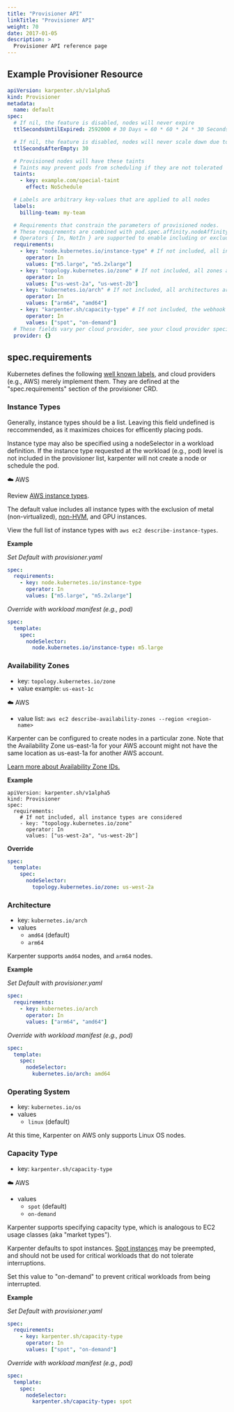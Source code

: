 ```yaml
---
title: "Provisioner API"
linkTitle: "Provisioner API"
weight: 70
date: 2017-01-05
description: >
  Provisioner API reference page
---
```


## Example Provisioner Resource

```yaml
apiVersion: karpenter.sh/v1alpha5
kind: Provisioner
metadata:
  name: default
spec:
  # If nil, the feature is disabled, nodes will never expire
  ttlSecondsUntilExpired: 2592000 # 30 Days = 60 * 60 * 24 * 30 Seconds;

  # If nil, the feature is disabled, nodes will never scale down due to low utilization
  ttlSecondsAfterEmpty: 30

  # Provisioned nodes will have these taints
  # Taints may prevent pods from scheduling if they are not tolerated
  taints:
    - key: example.com/special-taint
      effect: NoSchedule

  # Labels are arbitrary key-values that are applied to all nodes
  labels:
    billing-team: my-team

  # Requirements that constrain the parameters of provisioned nodes.
  # These requirements are combined with pod.spec.affinity.nodeAffinity rules.
  # Operators { In, NotIn } are supported to enable including or excluding values
  requirements:
    - key: "node.kubernetes.io/instance-type" # If not included, all instance types are considered
      operator: In
      values: ["m5.large", "m5.2xlarge"]
    - key: "topology.kubernetes.io/zone" # If not included, all zones are considered
      operator: In
      values: ["us-west-2a", "us-west-2b"]
    - key: "kubernetes.io/arch" # If not included, all architectures are considered
      operator: In
      values: ["arm64", "amd64"]
    - key: "karpenter.sh/capacity-type" # If not included, the webhook for the AWS cloud provider will default to on-demand
      operator: In
      values: ["spot", "on-demand"]
  # These fields vary per cloud provider, see your cloud provider specific documentation
  provider: {}
```

## spec.requirements

Kubernetes defines the following [well known labels]([[link]]), and cloud providers (e.g., AWS) merely implement them. They are defined at the "spec.requirements" section of the provisioner CRD. 

### Instance Types

Generally, instance types should be a list. Leaving this field undefined is reccommended, as it maximizes choices for efficently placing pods. 

Instance type may also be specified using a nodeSelector in a workload definition. If the instance type requested at the workload (e.g., pod) level is not included in the provisioner list, karpenter will not create a node or schedule the pod. 

☁️ AWS

Review [AWS instance types](https://aws.amazon.com/ec2/instance-types/).

The default value includes all instance types with the exclusion of metal
(non-virtualized),
[non-HVM](https://docs.aws.amazon.com/AWSEC2/latest/UserGuide/virtualization_types.html),
and GPU instances.

View the full list of instance types with `aws ec2 describe-instance-types`.

**Example**

*Set Default with provisioner.yaml*

```yaml
spec:
  requirements:
    - key: node.kubernetes.io/instance-type
      operator: In
      values: ["m5.large", "m5.2xlarge"]
```

*Override with workload manifest (e.g., pod)*

```yaml
spec:
  template:
    spec:
      nodeSelector:
        node.kubernetes.io/instance-type: m5.large
```

### Availability Zones

- key: `topology.kubernetes.io/zone`
- value example: `us-east-1c`

☁️ AWS

- value list: `aws ec2 describe-availability-zones --region <region-name>`

Karpenter can be configured to create nodes in a particular zone. Note that the Availability Zone us-east-1a for your AWS account might not have the same location as us-east-1a for another AWS account.

[Learn more about Availability Zone
IDs.](https://docs.aws.amazon.com/ram/latest/userguide/working-with-az-ids.html)

**Example**

```
apiVersion: karpenter.sh/v1alpha5
kind: Provisioner
spec:
  requirements:
    # If not included, all instance types are considered
    - key: "topology.kubernetes.io/zone"
      operator: In
      values: ["us-west-2a", "us-west-2b"]

```

**Override**

```yaml
spec:
  template:
    spec:
      nodeSelector:
        topology.kubernetes.io/zone: us-west-2a
```

### Architecture

- key: `kubernetes.io/arch`
- values
  - `amd64` (default)
  - `arm64`

Karpenter supports `amd64` nodes, and `arm64` nodes.

**Example**

*Set Default with provisioner.yaml*

```yaml
spec:
  requirements:
    - key: kubernetes.io/arch
      operator: In
      values: ["arm64", "amd64"]
```

*Override with workload manifest (e.g., pod)*

```yaml
spec:
  template:
    spec:
      nodeSelector:
        kubernetes.io/arch: amd64
```

### Operating System

- key: `kubernetes.io/os`
- values
  - `linux` (default)

At this time, Karpenter on AWS only supports Linux OS nodes.

### Capacity Type

- key: `karpenter.sh/capacity-type`

☁️ AWS

- values
  - `spot` (default)
  - `on-demand` 

Karpenter supports specifying capacity type, which is analogous to EC2 usage classes (aka "market types").

Karpenter defaults to spot instances. [Spot instances](https://aws.amazon.com/ec2/spot/) may be preempted, and should not be used for critical workloads that do not tolerate interruptions.

Set this value to "on-demand" to prevent critical workloads from being interrupted.

**Example**

*Set Default with provisioner.yaml*

```yaml
spec:
  requirements:
    - key: karpenter.sh/capacity-type
      operator: In
      values: ["spot", "on-demand"]
```

*Override with workload manifest (e.g., pod)*

```yaml
spec:
  template:
    spec:
      nodeSelector:
        karpenter.sh/capacity-type: spot
```

